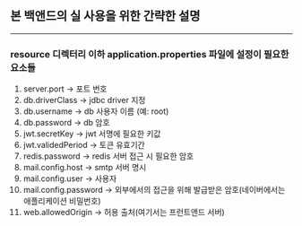## 본 백앤드의 실 사용을 위한 간략한 설명

----

### resource 디렉터리 이하 application.properties 파일에 설정이 필요한 요소들
1. server.port -> 포트 번호
2. db.driverClass -> jdbc driver 지정
3. db.username -> db 사용자 이름 (예: root)
4. db.password -> db 암호
5. jwt.secretKey -> jwt 서명에 필요한 키값
6. jwt.validedPeriod -> 토큰 유효기간
7. redis.password -> redis 서버 접근 시 필요한 암호
8. mail.config.host -> smtp 서버 명시
9. mail.config.user -> 사용자
10. mail.config.password -> 외부에서의 접근을 위해 발급받은 암호(네이버에서는 애플리케이션 비밀번호)
11. web.allowedOrigin -> 허용 출처(여기서는 프런트앤드 서버)

